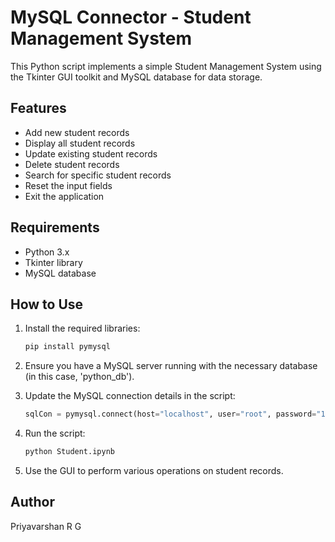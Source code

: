 # MySQL Connector - Student Management System
This Python script implements a simple Student Management System using the Tkinter GUI toolkit and MySQL database for data storage.

## Features
- Add new student records
- Display all student records
- Update existing student records
- Delete student records
- Search for specific student records
- Reset the input fields
- Exit the application

## Requirements
- Python 3.x
- Tkinter library
- MySQL database

## How to Use

1. Install the required libraries:

   ```bash
   pip install pymysql
   ```

2. Ensure you have a MySQL server running with the necessary database (in this case, 'python_db').

3. Update the MySQL connection details in the script:

   ```python
   sqlCon = pymysql.connect(host="localhost", user="root", password="123456", database="python_db")
   ```

4. Run the script:

   ```bash
   python Student.ipynb
   ```

5. Use the GUI to perform various operations on student records.

## Author
Priyavarshan R G
